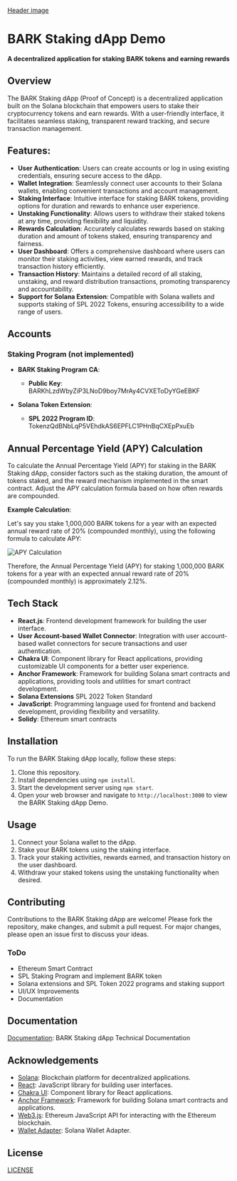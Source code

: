 [Header image](https://github.com/bark-community/bark-staking-dapp/blob/main/github/ui-screenshot.png)

# BARK Staking dApp Demo

**A decentralized application for staking BARK tokens and earning rewards**

## Overview

The BARK Staking dApp (Proof of Concept) is a decentralized application built on the Solana blockchain that empowers users to stake their cryptocurrency tokens and earn rewards. With a user-friendly interface, it facilitates seamless staking, transparent reward tracking, and secure transaction management.

## Features:

- **User Authentication**: Users can create accounts or log in using existing credentials, ensuring secure access to the dApp.
- **Wallet Integration**: Seamlessly connect user accounts to their Solana wallets, enabling convenient transactions and account management.
- **Staking Interface**: Intuitive interface for staking BARK tokens, providing options for duration and rewards to enhance user experience.
- **Unstaking Functionality**: Allows users to withdraw their staked tokens at any time, providing flexibility and liquidity.
- **Rewards Calculation**: Accurately calculates rewards based on staking duration and amount of tokens staked, ensuring transparency and fairness.
- **User Dashboard**: Offers a comprehensive dashboard where users can monitor their staking activities, view earned rewards, and track transaction history efficiently.
- **Transaction History**: Maintains a detailed record of all staking, unstaking, and reward distribution transactions, promoting transparency and accountability.
- **Support for Solana Extension**: Compatible with Solana wallets and supports staking of SPL 2022 Tokens, ensuring accessibility to a wide range of users.

## Accounts

### Staking Program (not implemented)

- **BARK Staking Program CA**:
  - **Public Key**: BARKhLzdWbyZiP3LNoD9boy7MrAy4CVXEToDyYGeEBKF

- **Solana Token Extension**:
  - **SPL 2022 Program ID**: TokenzQdBNbLqP5VEhdkAS6EPFLC1PHnBqCXEpPxuEb

## Annual Percentage Yield (APY) Calculation

To calculate the Annual Percentage Yield (APY) for staking in the BARK Staking dApp, consider factors such as the staking duration, the amount of tokens staked, and the reward mechanism implemented in the smart contract. Adjust the APY calculation formula based on how often rewards are compounded.

**Example Calculation**:

Let's say you stake 1,000,000 BARK tokens for a year with an expected annual reward rate of 20% (compounded monthly), using the following formula to calculate APY:

![APY Calculation](https://github.com/bark-community/bark-staking-dapp-dev/blob/main/assets/apy.png)

Therefore, the Annual Percentage Yield (APY) for staking 1,000,000 BARK tokens for a year with an expected annual reward rate of 20% (compounded monthly) is approximately 2.12%.

## Tech Stack

- **React.js**: Frontend development framework for building the user interface.
- **User Account-based Wallet Connector**: Integration with user account-based wallet connectors for secure transactions and user authentication.
- **Chakra UI**: Component library for React applications, providing customizable UI components for a better user experience.
- **Anchor Framework**: Framework for building Solana smart contracts and applications, providing tools and utilities for smart contract development.
- **Solana Extensions** SPL 2022 Token Standard
- **JavaScript**: Programming language used for frontend and backend development, providing flexibility and versatility.
- **Solidy**: Ethereum smart contracts

## Installation

To run the BARK Staking dApp locally, follow these steps:

1. Clone this repository.
2. Install dependencies using `npm install`.
3. Start the development server using `npm start`.
4. Open your web browser and navigate to `http://localhost:3000` to view the BARK Staking dApp Demo.

## Usage

1. Connect your Solana wallet to the dApp.
2. Stake your BARK tokens using the staking interface.
3. Track your staking activities, rewards earned, and transaction history on the user dashboard.
4. Withdraw your staked tokens using the unstaking functionality when desired.

## Contributing

Contributions to the BARK Staking dApp are welcome! Please fork the repository, make changes, and submit a pull request. For major changes, please open an issue first to discuss your ideas.

### ToDo

- Ethereum Smart Contract
- SPL Staking Program and implement BARK token
- Solana extensions and SPL Token 2022 programs and staking support
- UI/UX Improvements
- Documentation
  
## Documentation

[Documentation](https://): BARK Staking dApp Technical Documentation

## Acknowledgements

- [Solana](https://solana.com/): Blockchain platform for decentralized applications.
- [React](https://reactjs.org/): JavaScript library for building user interfaces.
- [Chakra UI](https://chakra-ui.com/): Component library for React applications.
- [Anchor Framework](https://project-serum.github.io/anchor/): Framework for building Solana smart contracts and applications.
- [Web3.js](https://web3js.readthedocs.io/en/v1.3.4/): Ethereum JavaScript API for interacting with the Ethereum blockchain.
- [Wallet Adapter](https://github.com/anza-xyz/wallet-adapter): Solana Wallet Adapter.

## License

 [LICENSE](LICENSE)